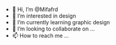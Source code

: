 - 👋 Hi, I’m @Mifafrd
- 👀 I’m interested in design
- 🌱 I’m currently learning graphic design
- 💞️ I’m looking to collaborate on ...
- 📫 How to reach me ...

<!---
Mifafrd/Mifafrd is a ✨ special ✨ repository because its `README.md` (this file) appears on your GitHub profile.
You can click the Preview link to take a look at your changes.
--->
